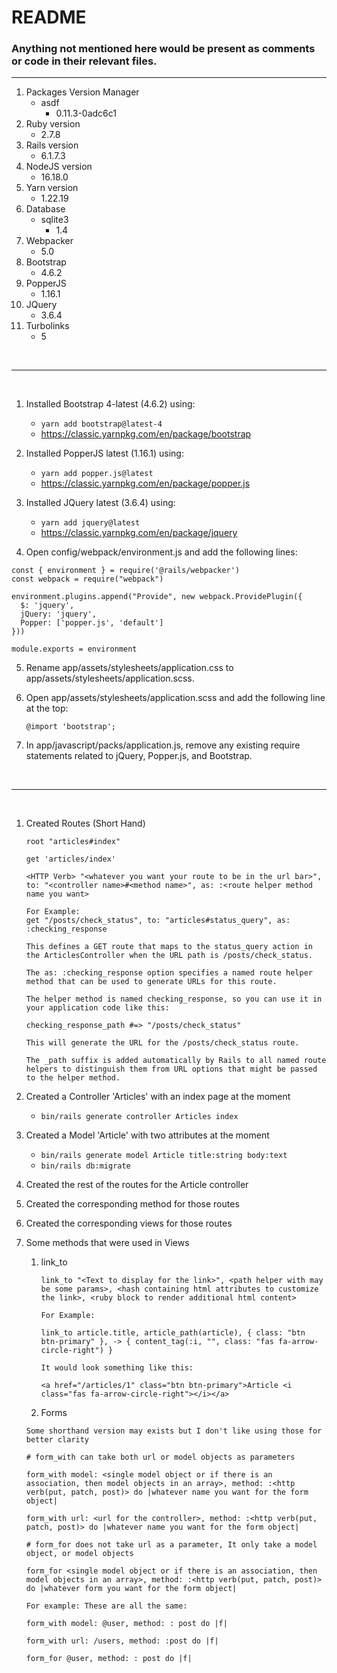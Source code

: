 # README

### Anything not mentioned here would be present as comments or code in their relevant files.

---

1. Packages Version Manager
   * asdf
     * 0.11.3-0adc6c1
2. Ruby version
   * 2.7.8
3. Rails version
   * 6.1.7.3
4. NodeJS version
   * 16.18.0
5. Yarn version
   * 1.22.19
6. Database
   * sqlite3
     * 1.4
7. Webpacker
   * 5.0
8. Bootstrap
   * 4.6.2
9. PopperJS
   * 1.16.1
10. JQuery
    * 3.6.4
11. Turbolinks
    * 5

&nbsp;

---

&nbsp;

1. Installed Bootstrap 4-latest (4.6.2) using:
   * `yarn add bootstrap@latest-4`
   * https://classic.yarnpkg.com/en/package/bootstrap

2. Installed PopperJS latest (1.16.1) using:
   * `yarn add popper.js@latest`
   * https://classic.yarnpkg.com/en/package/popper.js

3. Installed JQuery latest (3.6.4) using:
   * `yarn add jquery@latest`
   * https://classic.yarnpkg.com/en/package/jquery

4. Open config/webpack/environment.js and add the following lines:

  ```
  const { environment } = require('@rails/webpacker')
  const webpack = require("webpack")

  environment.plugins.append("Provide", new webpack.ProvidePlugin({
    $: 'jquery',
    jQuery: 'jquery',
    Popper: ['popper.js', 'default']
  }))

  module.exports = environment

  ```

5. Rename app/assets/stylesheets/application.css to app/assets/stylesheets/application.scss.

6. Open app/assets/stylesheets/application.scss and add the following line at the top:

   `@import 'bootstrap';`

7. In app/javascript/packs/application.js, remove any existing require statements related to jQuery, Popper.js, and Bootstrap.

&nbsp;

---

&nbsp;

1. Created Routes (Short Hand)
   ```
   root "articles#index"

   get 'articles/index'
   ```

   ```
   <HTTP Verb> "<whatever you want your route to be in the url bar>", to: "<controller name>#<method name>", as: :<route helper method name you want>
   ```

   ```
   For Example:
   get "/posts/check_status", to: "articles#status_query", as: :checking_response
   ```

   ```
   This defines a GET route that maps to the status_query action in the ArticlesController when the URL path is /posts/check_status.

   The as: :checking_response option specifies a named route helper method that can be used to generate URLs for this route.

   The helper method is named checking_response, so you can use it in your application code like this:

   checking_response_path #=> "/posts/check_status"

   This will generate the URL for the /posts/check_status route.

   The _path suffix is added automatically by Rails to all named route helpers to distinguish them from URL options that might be passed to the helper method.
   ```

2. Created a Controller 'Articles' with an index page at the moment
   * `bin/rails generate controller Articles index`
3. Created a Model 'Article' with two attributes at the moment
   * `bin/rails generate model Article title:string body:text`
   * `bin/rails db:migrate`
4. Created the rest of the routes for the Article controller
5. Created the corresponding method for those routes
6. Created the corresponding views for those routes
7. Some methods that were used in Views
   1. link_to
      ```
      link_to "<Text to display for the link>", <path helper with may be some params>, <hash containing html attributes to customize the link>, <ruby block to render additional html content>
      ```

      ```
      For Example:

      link_to article.title, article_path(article), { class: "btn btn-primary" }, -> { content_tag(:i, "", class: "fas fa-arrow-circle-right") }

      ```

      ```
      It would look something like this:

      <a href="/articles/1" class="btn btn-primary">Article <i class="fas fa-arrow-circle-right"></i></a>

      ```
   2. Forms
   ```
   Some shorthand version may exists but I don't like using those for better clarity

   # form_with can take both url or model objects as parameters

   form_with model: <single model object or if there is an association, then model objects in an array>, method: :<http verb(put, patch, post)> do |whatever name you want for the form object|
   ```

   ```
   form_with url: <url for the controller>, method: :<http verb(put, patch, post)> do |whatever name you want for the form object|
   ```

   ```
   # form_for does not take url as a parameter, It only take a model object, or model objects

   form_for <single model object or if there is an association, then model objects in an array>, method: :<http verb(put, patch, post)> do |whatever form you want for the form object|
   ```

   ```
   For example: These are all the same:

   form_with model: @user, method: : post do |f|

   form_with url: /users, method: :post do |f|

   form_for @user, method: : post do |f|
   ```
